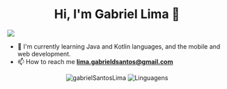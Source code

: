 <h1 align="center"> Hi, I'm Gabriel Lima 👋</h1>
<img src="https://komarev.com/ghpvc?username=gabrielSantosLima"/>

- 🌱 I'm currently learning Java and Kotlin languages, and the mobile and web development. 
- 📫 How to reach me **lima.gabrieldsantos@gmail.com**
<p align="center">
<img src="https://github-readme-stats.vercel.app/api?username=gabrielSantosLima&show_icons=true&theme=dark" alt="gabrielSantosLima"/>
<img src="https://github-readme-stats.vercel.app/api/top-langs/?username=gabrielSantosLima&layout=compact&theme=dark" alt="Linguagens" />
</p>
